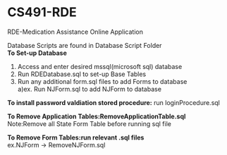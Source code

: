 # CS491-RDE
RDE-Medication Assistance Online Application

Database Scripts are found in Database Script Folder<br>
<b>To Set-up Database</b><br>
1) Access and enter desired mssql(microsoft sql) database<br>
2) Run RDEDatabase.sql to set-up Base Tables<br>
3) Run any additional form.sql files to add Forms to database<br>
  a)ex. Run NJForm.sql to add NJForm to database<br>

<b>To install password valdiation stored procedure:</b> run loginProcedure.sql<br>

<b>To Remove Application Tables:RemoveApplicationTable.sql</b><br>
Note:Remove all State Form Table before running sql file<br>

<b>To Remove Form Tables:run relevant .sql files</b><br>
ex.NJForm -> RemoveNJForm.sql<br>

